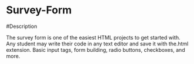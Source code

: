 # Survey-Form

#Description

The survey form is one of the easiest HTML projects to get started with. 
Any student may write their code in any text editor and save it with the.html extension.
Basic input tags, form building, radio buttons, checkboxes, and more.
